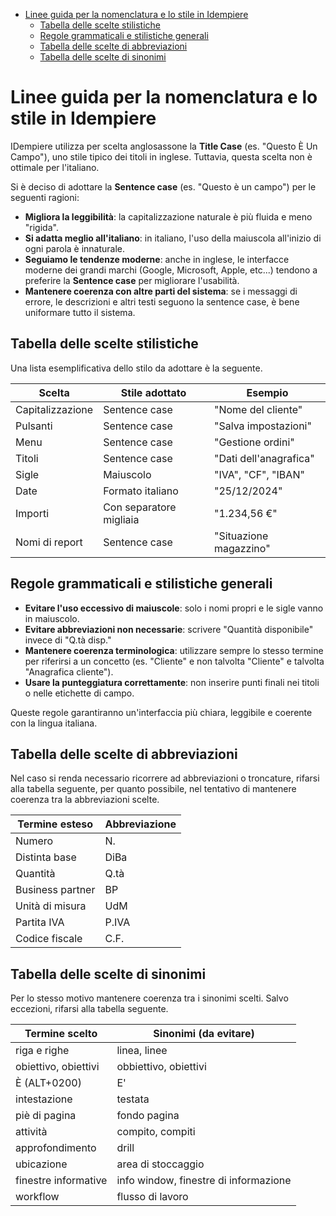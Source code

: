- [Linee guida per la nomenclatura e lo stile in Idempiere](#linee-guida-per-la-nomenclatura-e-lo-stile-in-idempiere)
  - [Tabella delle scelte stilistiche](#tabella-delle-scelte-stilistiche)
  - [Regole grammaticali e stilistiche generali](#regole-grammaticali-e-stilistiche-generali)
  - [Tabella delle scelte di abbreviazioni](#tabella-delle-scelte-di-abbreviazioni)
  - [Tabella delle scelte di sinonimi](#tabella-delle-scelte-di-sinonimi)


# Linee guida per la nomenclatura e lo stile in Idempiere

IDempiere utilizza per scelta anglosassone la **Title Case** (es. "Questo È Un Campo"), uno stile tipico dei titoli in inglese. Tuttavia, questa scelta non è ottimale per l'italiano.

Si è deciso di adottare la **Sentence case** (es. "Questo è un campo") per le seguenti ragioni:

- **Migliora la leggibilità**: la capitalizzazione naturale è più fluida e meno "rigida".
- **Si adatta meglio all'italiano**: in italiano, l'uso della maiuscola all'inizio di ogni parola è innaturale.
- **Seguiamo le tendenze moderne**: anche in inglese, le interfacce moderne dei grandi marchi (Google, Microsoft, Apple, etc...) tendono a preferire la **Sentence case** per migliorare l'usabilità.
- **Mantenere coerenza con altre parti del sistema**: se i messaggi di errore, le descrizioni e altri testi seguono la sentence case, è bene uniformare tutto il sistema.

## Tabella delle scelte stilistiche
Una lista esemplificativa dello stilo da adottare è la seguente.

| Scelta            | Stile adottato         | Esempio                  |
|------------------|-------------------------|--------------------------|
| Capitalizzazione | Sentence case           | "Nome del cliente"       |
| Pulsanti         | Sentence case           | "Salva impostazioni"     |
| Menu             | Sentence case           | "Gestione ordini"        |
| Titoli           | Sentence case           | "Dati dell'anagrafica"   |
| Sigle            | Maiuscolo               | "IVA", "CF", "IBAN"      |
| Date             | Formato italiano        | "25/12/2024"             |
| Importi          | Con separatore migliaia | "1.234,56 €"             |
| Nomi di report   | Sentence case           | "Situazione magazzino"   |

## Regole grammaticali e stilistiche generali
- **Evitare l'uso eccessivo di maiuscole**: solo i nomi propri e le sigle vanno in maiuscolo.
- **Evitare abbreviazioni non necessarie**: scrivere "Quantità disponibile" invece di "Q.tà disp."
- **Mantenere coerenza terminologica**: utilizzare sempre lo stesso termine per riferirsi a un concetto (es. "Cliente" e non talvolta "Cliente" e talvolta "Anagrafica cliente").
- **Usare la punteggiatura correttamente**: non inserire punti finali nei titoli o nelle etichette di campo.

Queste regole garantiranno un'interfaccia più chiara, leggibile e coerente con la lingua italiana.

## Tabella delle scelte di abbreviazioni
Nel caso si renda necessario ricorrere ad abbreviazioni o troncature, rifarsi alla tabella seguente, per quanto possibile, nel tentativo di mantenere coerenza tra la abbreviazioni scelte.

| Termine esteso    | Abbreviazione        |
|-------------------|----------------------|
| Numero            | N.                   |
| Distinta base     | DiBa                 |
| Quantità          | Q.tà                 |
| Business partner  | BP                   |
| Unità di misura   | UdM                  |
| Partita IVA       | P.IVA                |
| Codice fiscale    | C.F.                 |

## Tabella delle scelte di sinonimi
Per lo stesso motivo mantenere coerenza tra i sinonimi scelti. Salvo eccezioni, rifarsi alla tabella seguente.

| Termine scelto        | Sinonimi (da evitare)                 |
|-----------------------|---------------------------------------|
| riga e righe          | linea, linee                          |
| obiettivo, obiettivi  | obbiettivo, obiettivi                 |
| È (ALT+0200)          | E'                                    |
| intestazione          | testata                               |
| piè di pagina         | fondo pagina                          |
| attività              | compito, compiti                      |
| approfondimento       | drill                                 |
| ubicazione            | area di stoccaggio                    |
| finestre informative  | info window, finestre di informazione |
| workflow              | flusso di lavoro                      |
